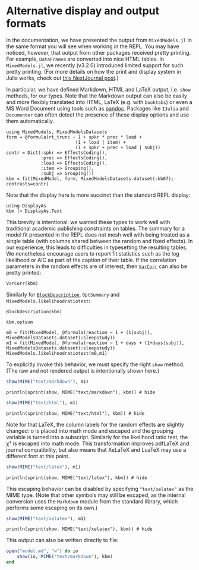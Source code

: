 # Alternative display and output formats

In the documentation, we have presented the output from `MixedModels.jl` in the same format you will see when working in the REPL.
You may have noticed, however, that output from other packages received pretty printing.
For example, `DataFrame`s are converted into nice HTML tables.
In `MixedModels.jl`, we recently (v3.2.0) introduced limited support for such pretty printing.
(For more details on how the print and display system in Julia works, check out [this NextJournal post](https://nextjournal.com/sdanisch/julias-display-system).)

In particular, we have defined Markdown, HTML and LaTeX output, i.e. `show` methods, for our types.
Note that the Markdown output can also be easily and more flexibly translated into HTML, LaTeX (e.g. with `booktabs`) or even a MS Word Document using tools such as [pandoc](https://pandoc.org/).
Packages like `IJulia` and `Documenter` can often detect the presence of these display options and use them automatically.


```@example Main
using MixedModels, MixedModelsDatasets
form = @formula(rt_trunc ~ 1 + spkr * prec * load +
                          (1 + load | item) +
                          (1 + spkr + prec + load | subj))
contr = Dict(:spkr => EffectsCoding(),
             :prec => EffectsCoding(),
             :load => EffectsCoding(),
             :item => Grouping(),
             :subj => Grouping())
kbm = fit(MixedModel, form, MixedModelsDatasets.dataset(:kb07); contrasts=contr)
```

Note that the display here is more succinct than the standard REPL display:

```@example Main
using DisplayAs
kbm |> DisplayAs.Text
```

This brevity is intentional: we wanted these types to work well with traditional academic publishing constraints on tables.
The summary for a model fit presented in the REPL does not mesh well with being treated as a single table (with columns shared between the random and fixed effects).
In our experience, this leads to difficulties in typesetting the resulting tables.
We nonetheless encourage users to report fit statistics such as the log likelihood or AIC as part of the caption of their table.
If the correlation parameters in the random effects are of interest, then [`VarCorr`](@ref) can also be pretty printed:

```@example Main
VarCorr(kbm)
```

Similarly for [`BlockDescription`](@ref), `OptSummary` and `MixedModels.likelihoodratiotest`:

```@example Main
BlockDescription(kbm)
```

```@example Main
kbm.optsum
```

```@example Main
m0 = fit(MixedModel, @formula(reaction ~ 1 + (1|subj)), MixedModelsDatasets.dataset(:sleepstudy))
m1 = fit(MixedModel, @formula(reaction ~ 1 + days + (1+days|subj)), MixedModelsDatasets.dataset(:sleepstudy))
MixedModels.likelihoodratiotest(m0,m1)
```

To explicitly invoke this behavior, we must specify the right `show` method.
(The raw and not rendered output is intentionally shown here.)
```julia
show(MIME("text/markdown"), m1)
```
```@example Main
println(sprint(show, MIME("text/markdown"), kbm)) # hide
```
```julia
show(MIME("text/html"), m1)
```
```@example Main
println(sprint(show, MIME("text/html"), kbm)) # hide
```
Note for that LaTeX, the column labels for the random effects are slightly changed: σ is placed into math mode and escaped and the grouping variable is turned into a subscript.
Similarly for the likelihood ratio test, the χ² is escaped into math mode.
This transformation improves pdfLaTeX and journal compatibility, but also means that XeLaTeX and LuaTeX may use a different font at this point.
```julia
show(MIME("text/latex"), m1)
```
```@example Main
println(sprint(show, MIME("text/latex"), kbm)) # hide
```
This escaping behavior can be disabled by specifying `"text/xelatex"` as the MIME type.
(Note that other symbols may still be escaped, as the internal conversion uses the `Markdown` module from the standard library, which performs some escaping on its own.)
```julia
show(MIME("text/xelatex"), m1)
```
```@example Main
println(sprint(show, MIME("text/xelatex"), kbm)) # hide
```

This output can also be written directly to file:

```julia
open("model.md", "w") do io
    show(io, MIME("text/markdown"), kbm)
end
```
